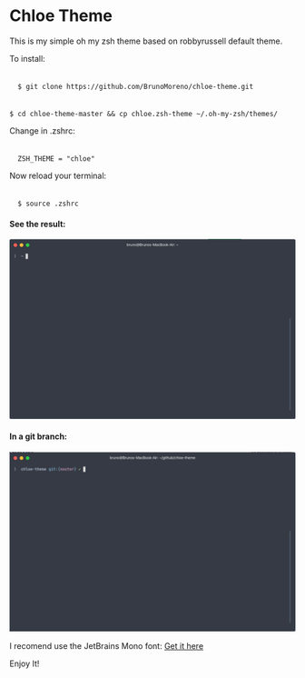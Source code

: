 # Chloe Theme

This is my simple oh my zsh theme based on robbyrussell default theme.

<p>To install: </p>


<code>
  $ git clone https://github.com/BrunoMoreno/chloe-theme.git
</code>
<p></p>
<code>
$ cd chloe-theme-master && cp chloe.zsh-theme ~/.oh-my-zsh/themes/
</code>
<p></p>

<p>Change in .zshrc:</p>
<p></p>
<code>
  ZSH_THEME = "chloe"
</code>

<p>Now reload your terminal:</p>
<code>
  $ source .zshrc
</code>

<p></p>

#### See the result:
![alt text](assets/screen.png)

<p></p>

#### In a git branch:
![alt text](assets/screen-git.png)

I recomend use the JetBrains Mono font:
[Get it here](https://www.jetbrains.com/lp/mono/)

<p>Enjoy It!</p>